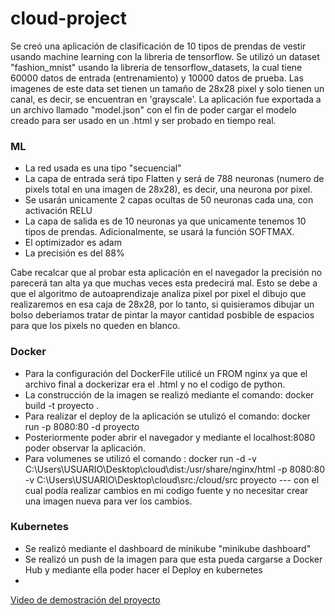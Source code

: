 # cloud-project

Se creó una aplicación de clasificación de 10 tipos de prendas de vestir usando machine learning con la libreria de tensorflow. Se utilizó un dataset "fashion_mnist" usando la libreria de tensorflow_datasets, la cual tiene 60000 datos de entrada (entrenamiento) y 10000 datos de prueba. Las imagenes de este data set tienen un tamaño de 28x28 pixel y solo tienen un canal, es decir, se encuentran en 'grayscale'. La aplicación fue exportada a un archivo llamado "model.json" con el fin de poder cargar el modelo creado para ser usado en un .html y ser probado en tiempo real.

### ML

* La red usada es una tipo "secuencial"
* La capa de entrada será tipo Flatten y será de 788 neuronas (numero de pixels total en una imagen de 28x28), es decir, una neurona por pixel.
* Se usarán unicamente 2 capas ocultas de 50 neuronas cada una, con activación RELU
* La capa de salida es de 10 neuronas ya que unicamente tenemos 10 tipos de prendas. Adicionalmente, se usará la función SOFTMAX.
* El optimizador es adam
* La precisión es del 88%

Cabe recalcar que al probar esta aplicación en el navegador la precisión no parecerá tan alta ya que muchas veces esta predecirá mal. Esto se debe a que el algoritmo de autoaprendizaje analiza pixel por pixel el dibujo que realizaremos en esa caja de 28x28, por lo tanto, si quisieramos dibujar un bolso deberiamos tratar de pintar la mayor cantidad posbible de espacios para que los pixels no queden en blanco.
### Docker

* Para la configuración del DockerFile utilicé un FROM nginx ya que el archivo final a dockerizar era el .html y no el codigo de python.
* La construcción de la imagen se realizó mediante el comando: docker build -t proyecto .
* Para realizar el deploy de la aplicación se utulizó el comando:  docker run -p 8080:80 -d proyecto
* Posteriormente poder abrir el navegador y mediante el localhost:8080 poder observar la aplicación.
* Para volumenes se utilizó el comando : docker run -d -v C:\Users\USUARIO\Desktop\cloud\dist:/usr/share/nginx/html -p 8080:80 -v C:\Users\USUARIO\Desktop\cloud\src:/cloud/src proyecto --- con el cual podía realizar cambios en mi codigo fuente y no necesitar crear una imagen nueva para ver los cambios.

### Kubernetes

* Se realizó mediante el dashboard de minikube "minikube dashboard"
* Se realizó un push de la imagen para que esta pueda cargarse a Docker Hub y mediante ella poder hacer el Deploy en kubernetes
* 


[Video de demostración del proyecto](https://drive.google.com/file/d/1W3uSVSYaijPNW5v6Jjbv3HD0RMjiZpvT/view?usp=sharing)
